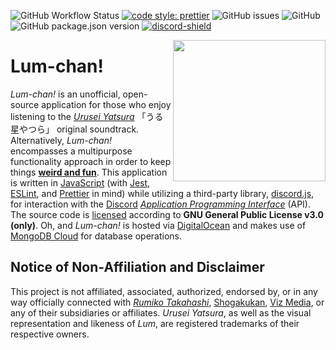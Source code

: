 [discord-invite]: https://discord.gg/6F8HdGK3VE
[discord-shield]: https://discord.com/api/guilds/762235433353609218/widget.png

![GitHub Workflow Status](https://img.shields.io/github/workflow/status/dandyvalentine/lum-chan/Lum-chan!%20Control%20Integration)
[![code style: prettier](https://img.shields.io/badge/code_style-prettier-ff69b4.svg?style=flat-square)](https://github.com/prettier/prettier)
![GitHub issues](https://img.shields.io/github/issues/dandyvalentine/lum-chan?style=flat-square)
![GitHub](https://img.shields.io/github/license/dandyvalentine/lum-chan?style=flat-square)
![GitHub package.json version](https://img.shields.io/github/package-json/v/dandyvalentine/lum-chan?style=flat-square)
[ ![discord-shield][] ][discord-invite]

<img align="right" src="https://i.pinimg.com/originals/d7/13/04/d713046ec7931651e0e2996450d58cfb.gif?raw=true" height="226" width="244">

# Lum-chan! #
_Lum-chan!_ is an unofficial, open-source application for those who enjoy listening to the [_Urusei Yatsura_](https://en.wikipedia.org/wiki/Urusei_Yatsura) 「うる星やつら」 original soundtrack. Alternatively, _Lum-chan!_ encompasses a multipurpose functionality approach in order to keep things [**weird and fun**](https://www.youtube.com/watch?v=0kn2_euTNrU). This application is written in [JavaScript](https://www.javascript.com/) (with [Jest](https://jestjs.io/), [ESLint](https://eslint.org/), and [Prettier](https://prettier.io/) in mind) while utilizing a third-party library, [discord.js](https://discord.js.org/#/), for interaction with the [Discord](https://discord.com/) [_Application Programming Interface_](https://discord.com/developers/docs/intro) (API). The source code is [licensed](LICENSE) according to **GNU General Public License v3.0 (only)**. Oh, and _Lum-chan!_ is hosted via [DigitalOcean](https://www.digitalocean.com/) and makes use of [MongoDB Cloud](https://www.mongodb.com/cloud) for database operations.

## Notice of Non-Affiliation and Disclaimer ##
This project is not affiliated, associated, authorized, endorsed by, or in any way officially connected with [_Rumiko Takahashi_](https://en.wikipedia.org/wiki/Rumiko_Takahashi), [Shogakukan](https://www.shogakukan.co.jp/), [Viz Media](https://www.viz.com/), or any of their subsidiaries or affiliates. _Urusei Yatsura_, as well as the visual representation and likeness of _Lum_, are registered trademarks of their respective owners.
